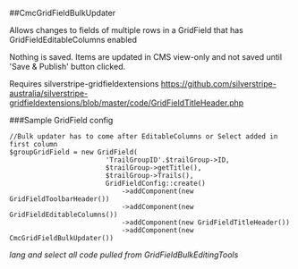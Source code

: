 ##CmcGridFieldBulkUpdater

Allows changes to fields of multiple rows in a GridField that has GridFieldEditableColumns enabled

Nothing is saved. Items are updated in CMS view-only and not saved until 'Save & Publish' button clicked.

Requires silverstripe-gridfieldextensions
https://github.com/silverstripe-australia/silverstripe-gridfieldextensions/blob/master/code/GridFieldTitleHeader.php

###Sample GridField config

```
//Bulk updater has to come after EditableColumns or Select added in first column
$groupGridField = new GridField(
                        'TrailGroupID'.$trailGroup->ID,
                        $trailGroup->getTitle(),
                        $trailGroup->Trails(),
                        GridFieldConfig::create()
                            ->addComponent(new GridFieldToolbarHeader())
                            ->addComponent(new GridFieldEditableColumns())
                            ->addComponent(new GridFieldTitleHeader())
                            ->addComponent(new CmcGridFieldBulkUpdater())
```

*lang and select all code pulled from GridFieldBulkEditingTools*


